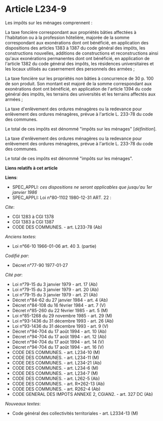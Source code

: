 # Article L234-9

Les impôts sur les ménages comprennent :

La taxe foncière correspondant aux propriétés bâties affectées à l'habitation ou à la profession hôtelière, majorée de la
somme correspondant aux exonérations dont ont bénéficié, en application des dispositions des articles 1383 à 1387 du code
général des impôts, les constructions nouvelles, additions de constructions et reconstructions ainsi qu'aux exonérations
permanentes dont ont bénéficié, en application de l'article 1382 du code général des impôts, les résidences universitaires et
les locaux utilisés au casernement des personnels des armées ;

La taxe foncière sur les propriétés non bâties à concurrence de 30 p. 100 de son produit. Son montant est majoré de la somme
correspondant aux exonérations dont ont bénéficié, en application de l'article 1394 du code général des impôts, les terrains
des universités et les terrains affectés aux armées ;

La taxe d'enlèvement des ordures ménagères ou la redevance pour enlèvement des ordures ménagères, prévue à l'article L.
233-78 du code des communes.

Le total de ces impôts est dénommé "impôts sur les ménages" [*définition*].

La taxe d'enlèvement des ordures ménagères ou la redevance pour enlèvement des ordures ménagères, prévue à l'article L.
233-78 du code des communes.

Le total de ces impôts est dénommé "impôts sur les ménages".

**Liens relatifs à cet article**

**Liens**:

  - SPEC_APPLI: *ces dispositions ne seront applicables que jusqu'au 1er janvier 1986*
  - SPEC_APPLI: Loi n°80-1102 1980-12-31 ART. 22 :

_Cite_:

  - CGI 1283 à CGI 1378
  - CGI 1383 à CGI 1387
  - CODE DES COMMUNES. - art. L233-78 (Ab)

_Anciens textes_:

  - Loi n°66-10 1966-01-06 art. 40 3. (partie)

_Codifié par_:

  - Décret n°77-90 1977-01-27

_Cité par_:

  - Loi n°79-15 du 3 janvier 1979 - art. 17 (Ab)
  - Loi n°79-15 du 3 janvier 1979 - art. 20 (Ab)
  - Loi n°79-15 du 3 janvier 1979 - art. 21 (Ab)
  - Décret n°84-62 du 27 janvier 1984 - art. 4 (Ab)
  - Décret n°84-108 du 16 février 1984 - art. 7 (V)
  - Décret n°85-260 du 22 février 1985 - art. 5 (M)
  - Loi n°85-1268 du 29 novembre 1985 - art. 29 (M)
  - Loi n°93-1436 du 31 décembre 1993 - art. 26 (Ab)
  - Loi n°93-1436 du 31 décembre 1993 - art. 9 (V)
  - Décret n°94-704 du 17 août 1994 - art. 10 (Ab)
  - Décret n°94-704 du 17 août 1994 - art. 12 (Ab)
  - Décret n°94-704 du 17 août 1994 - art. 14 (V)
  - Décret n°94-704 du 17 août 1994 - art. 16 (V)
  - CODE DES COMMUNES. - art. L234-10 (M)
  - CODE DES COMMUNES. - art. L234-11 (M)
  - CODE DES COMMUNES. - art. L234-21 (Ab)
  - CODE DES COMMUNES. - art. L234-6 (M)
  - CODE DES COMMUNES. - art. L234-7 (M)
  - CODE DES COMMUNES. - art. L262-5 (Ab)
  - CODE DES COMMUNES. - art. R*262-13 (Ab)
  - CODE DES COMMUNES. - art. R262-4 (Ab)
  - CODE GENERAL DES IMPOTS ANNEXE 2, CGIAN2. - art. 327 DC (Ab)

_Nouveaux textes_:

  - Code général des collectivités territoriales - art. L2334-13 (M)
